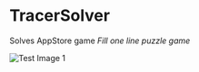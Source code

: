 TracerSolver
======================================================================================================================
Solves AppStore game *Fill one line puzzle game*

![Test Image 1](https://lh3.googleusercontent.com/oVIAmiNUH4y-mTvNIRhseJ8JNKEDB6WNr8-FNYRTV7178vnpDs0KONHes4MxyqNF_kw)
